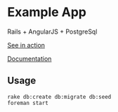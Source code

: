 Example App
===

Rails + AngularJS + PostgreSql

[See in action](https://eventsfeed.herokuapp.com)

[Documentation](https://eventsfeed.herokuapp.com/api)

## Usage

~~~
rake db:create db:migrate db:seed
foreman start
~~~
